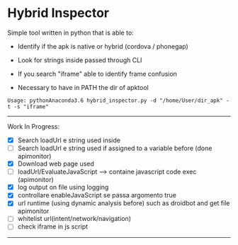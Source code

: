 # Hybrid Inspector

Simple tool written in python that is able to:
- Identify if the apk is native or hybrid (cordova / phonegap)

- Look for strings inside passed through CLI

- If you search "iframe" able to identify frame confusion

- Necessary to have in PATH the dir of apktool
```
Usage: pythonAnaconda3.6 hybrid_inspector.py -d "/home/User/dir_apk" -t -s "iframe"
```
___
Work In Progress:
- [x] Search loadUrl e string used inside
- [ ] Search loadUrl e string used if assigned to a variable before (done apimonitor)
- [x] Download web page used 
- [ ] loadUrl/EvaluateJavaScript --> containe javascript code exec (apimonitor)
- [x] log output on file using logging
- [x] controllare enableJavaScript se passa argomento true
- [x] url runtime (using dynamic analysis before) such as droidbot and get file apimonitor
- [ ] whitelist url(intent/network/navigation)
- [ ] check iframe in js script
___
